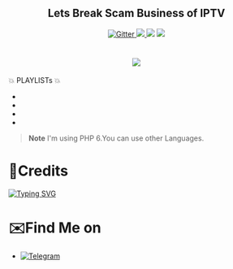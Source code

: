 
<h2 align="center">Lets Break Scam Business of IPTV</h2>

<p align="center">
  <a href="https://www.python.org/">
    <img src="https://img.shields.io/badge/Made_With-PHP-blue"
         alt="Gitter">
  
  <a href="https://saythanks.io/to/bullredeyes@gmail.com">
      <img src="https://img.shields.io/badge/MHDZubair-%E2%98%BC-green.svg">
  </a>
    <img src="https://img.shields.io/badge/Live-Channels-Playlist-purple">
  </a>
  </a>
  <a href="https://gitter.im/amitmerchant1990/electron-markdownify"><img src="https://img.shields.io/badge/Made-in-OMAN[🇴🇲]-green?colorA=%23ff0000&colorB=%23017e40&style=flat-square"></a>
</p>

<h1 align="center">
<img src="https://i.postimg.cc/8cpX4T7W/IMG-20231007-170502-315.jpg"></a>
</h1>

💥 PLAYLISTs 💥

*
*
*
*

> **Note**
> I'm using PHP 6.You can use other Languages.

# 🚬Credits
[![Typing SVG](https://readme-typing-svg.demolab.com?font=Fira+Code&pause=100&color=FF2C10&background=31FF9400&width=400&lines=Made+By+MHD+Zubair)](https://git.io/typing-svg)

# ✉️Find Me on 

- [![Telegram](https://img.shields.io/badge/Telegram-MHDZubair-indigo?style=for-the-badge&logo=telegram)](https://t.me/J_9X_H_9X_N)



















